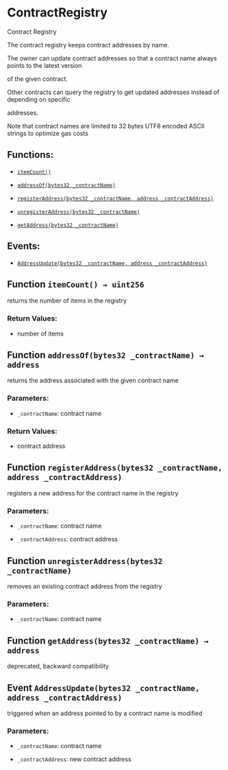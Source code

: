 # ContractRegistry

Contract Registry

The contract registry keeps contract addresses by name.

The owner can update contract addresses so that a contract name always points to the latest version

of the given contract.

Other contracts can query the registry to get updated addresses instead of depending on specific

addresses.

Note that contract names are limited to 32 bytes UTF8 encoded ASCII strings to optimize gas costs

## Functions:

* [`itemCount()`](contractregistry.md#ContractRegistry-itemCount--)

* [`addressOf(bytes32 _contractName)`](contractregistry.md#ContractRegistry-addressOf-bytes32-)

* [`registerAddress(bytes32 _contractName, address _contractAddress)`](contractregistry.md#ContractRegistry-registerAddress-bytes32-address-)

* [`unregisterAddress(bytes32 _contractName)`](contractregistry.md#ContractRegistry-unregisterAddress-bytes32-)

* [`getAddress(bytes32 _contractName)`](contractregistry.md#ContractRegistry-getAddress-bytes32-)

## Events:

* [`AddressUpdate(bytes32 _contractName, address _contractAddress)`](contractregistry.md#ContractRegistry-AddressUpdate-bytes32-address-)

## Function `itemCount() → uint256` <a id="ContractRegistry-itemCount--"></a>

returns the number of items in the registry

### Return Values:

* number of items

## Function `addressOf(bytes32 _contractName) → address` <a id="ContractRegistry-addressOf-bytes32-"></a>

returns the address associated with the given contract name

### Parameters:

* `_contractName`:    contract name

### Return Values:

* contract address

## Function `registerAddress(bytes32 _contractName, address _contractAddress)` <a id="ContractRegistry-registerAddress-bytes32-address-"></a>

registers a new address for the contract name in the registry

### Parameters:

* `_contractName`: contract name

* `_contractAddress`: contract address

## Function `unregisterAddress(bytes32 _contractName)` <a id="ContractRegistry-unregisterAddress-bytes32-"></a>

removes an existing contract address from the registry

### Parameters:

* `_contractName`: contract name

## Function `getAddress(bytes32 _contractName) → address` <a id="ContractRegistry-getAddress-bytes32-"></a>

deprecated, backward compatibility

## Event `AddressUpdate(bytes32 _contractName, address _contractAddress)` <a id="ContractRegistry-AddressUpdate-bytes32-address-"></a>

triggered when an address pointed to by a contract name is modified

### Parameters:

* `_contractName`: contract name

* `_contractAddress`: new contract address
